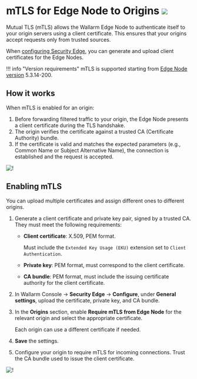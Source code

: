 # mTLS for Edge Node to Origins <a href="../../../../about-wallarm/subscription-plans/#security-edge-paid-plan"><img src="../../../../images/security-edge-tag.svg" style="border: none;"></a>

Mutual TLS (mTLS) allows the Wallarm Edge Node to authenticate itself to your origin servers using a client certificate. This ensures that your origins accept requests only from trusted sources.

When [configuring Security Edge](deployment.md), you can generate and upload client certificates for the Edge Nodes.

!!! info "Version requirements"
    mTLS is supported starting from [Edge Node version](upgrade-and-management.md#upgrading-the-edge-inline) 5.3.14-200.

## How it works

When mTLS is enabled for an origin:

1. Before forwarding filtered traffic to your origin, the Edge Node presents a client certificate during the TLS handshake.
1. The origin verifies the certificate against a trusted CA (Certificate Authority) bundle.
1. If the certificate is valid and matches the expected parameters (e.g., Common Name or Subject Alternative Name), the connection is established and the request is accepted.

![!](../../../images/waf-installation/security-edge/inline/mtls-logic.png)

## Enabling mTLS

You can upload multiple certificates and assign different ones to different origins.

1. Generate a client certificate and private key pair, signed by a trusted CA. They must meet the following requirements:

    * **Client certificate**: X.509, PEM format.

        Must include the `Extended Key Usage (EKU)` extension set to `Client Authentication`.
    
    * **Private key**: PEM format, must correspond to the client certificate.
    * **CA bundle**: PEM format, must include the issuing certificate authority for the client certificate.
1. In Wallarm Console → **Security Edge** → **Configure**, under **General settings**, upload the certificate, private key, and CA bundle.
1. In the **Origins** section, enable **Require mTLS from Edge Node** for the relevant origin and select the appropriate certificate.

    Each origin can use a different certificate if needed.
1. **Save** the settings.
1. Configure your origin to require mTLS for incoming connections. Trust the CA bundle used to issue the client certificate.

![!](../../../images/waf-installation/security-edge/inline/mtls-settings-ui.png)
